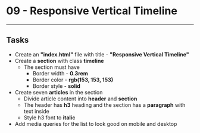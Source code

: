 # 09 - Responsive Vertical Timeline

---

## Tasks

- Create an **"index.html"** file with title - **"Responsive Vertical Timeline"**
- Create a **section** with class **timeline**
  - The section must have
    - Border width - **0.3rem**
    - Border color - **rgb(153, 153, 153)**
    - Border style - **solid**
- Create seven **articles** in the section
  - Divide article content into **header** and **section**
  - The header has **h3** heading and the section has a **paragraph** with text inside
  - Style h3 font to **italic**
- Add media queries for the list to look good on mobile and desktop
